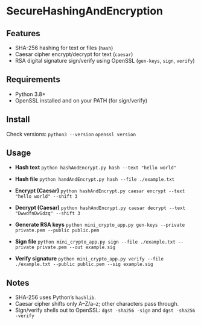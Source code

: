 # SecureHashingAndEncryption

## Features
- SHA-256 hashing for text or files (`hash`)
- Caesar cipher encrypt/decrypt for text (`caesar`)
- RSA digital signature sign/verify using OpenSSL (`gen-keys`, `sign`, `verify`)

## Requirements
- Python 3.8+
- OpenSSL installed and on your PATH (for sign/verify)

## Install
Check versions:
`python3 --version`
`openssl version`

## Usage
- **Hash text**
`python hashAndEncrypt.py hash --text "hello world"`
- **Hash file**
`python handAndEncrypt.py hash --file ./example.txt`
- **Encrypt (Caesar)**
`python hashAndEncrypt.py caesar encrypt --text "hello world" --shift 3`
- **Decrypt (Caesar)**
`python hashAndEncrypt.py caesar decrypt --text "DwwdfnDwGdzq" --shift 3`

- **Generate RSA keys**
`python mini_crypto_app.py gen-keys --private private.pem --public public.pem`

- **Sign file**
`python mini_crypto_app.py sign --file ./example.txt --private private.pem --out example.sig`

- **Verify signature**
`python mini_crypto_app.py verify --file ./example.txt --public public.pem --sig example.sig`

## Notes
- SHA-256 uses Python’s `hashlib`.
- Caesar cipher shifts only A–Z/a–z; other characters pass through.
- Sign/verify shells out to OpenSSL: `dgst -sha256 -sign` and `dgst -sha256 -verify`
